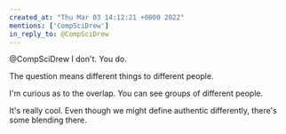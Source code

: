 ```yaml
---
created_at: "Thu Mar 03 14:12:21 +0000 2022"
mentions: ['CompSciDrew']
in_reply_to: @CompSciDrew
---
```


@CompSciDrew I don't. You do.

The question means different things to different people.

I'm curious as to the overlap. You can see groups of different people.

It's really cool. Even though we might define authentic differently, there's some blending there.